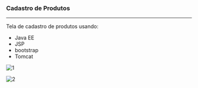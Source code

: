 ### Cadastro de Produtos

------------

Tela de cadastro de produtos usando:

- Java EE
- JSP
- bootstrap
- Tomcat 

![1](https://user-images.githubusercontent.com/59483858/94867775-40557280-0418-11eb-8eac-7ae4324a1558.PNG)

![2](https://user-images.githubusercontent.com/59483858/94867837-5d8a4100-0418-11eb-91b4-b072e7c4c8d7.PNG)
